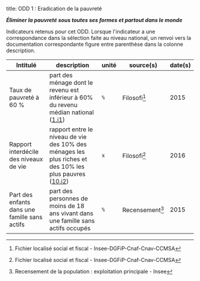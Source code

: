 title: ODD 1 : Eradication de la pauvreté

_**Éliminer la pauvreté sous toutes ses formes et partout dans le monde**_

Indicateurs retenus pour cet ODD. Lorsque l'indicateur a une correspondance dans la sélection faite au niveau national, un renvoi vers la documentation correspondante figure entre parenthèse dans la colonne description.

| Intitulé | description | unité | source(s) | date(s) |
| -------- | ----------- | ----- | ------ | ------- |
| Taux de pauvreté à 60 % | part des ménage dont le revenu est inférieur à 60% du revenu médian national ([1.i1](https://www.insee.fr/fr/statistiques/fichier/2654940/metadonnees-01.i1.pdf)) | `%` | Filosofi[^fil] | 2015 |
| Rapport interdécile des niveaux de vie | rapport entre le niveau de vie des 10% des ménages les plus riches et des 10% les plus pauvres ([10.i2](https://www.insee.fr/fr/statistiques/fichier/2658595/metadonnees-10.i2.pdf)) | `x` | Filosofi[^fil] | 2016 |
| Part des enfants dans une famille sans actifs | part des personnes de moins de 18 ans vivant dans une famille sans actifs occupés | `%` | Recensement[^RPp] | 2015 |

[^fil]: Fichier localisé social et fiscal - Insee-DGFiP-Cnaf-Cnav-CCMSA
[^RPp]: Recensement de la population : exploitation principale -  Insee
